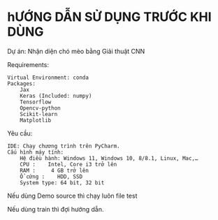 # hƯỚNG DẪN SỬ DỤNG TRƯỚC KHI DÙNG
Dự án: Nhận diện chó mèo bằng Giải thuật CNN

Requirements:

    Virtual Environment: conda
    Packages:
        Jax
        Keras (Included: numpy)
        Tensorflow
        Opencv-python
        Scikit-learn 
        Matplotlib

Yêu cầu:

    IDE: Chạy chương trình trên PyCharm.
    Cấu hình máy tính:
        Hệ điều hành: Windows 11, Windows 10, 8/8.1, Linux, Mac,…
        CPU :    Intel, Core i3 trở lên
        RAM :     4 GB trở lên
        Ổ cứng :    HDD, SSD
        System type: 64 bit, 32 bit


Nếu dùng Demo source thì chạy luôn file test

Nếu dùng train thì đợi hướng dẫn.
